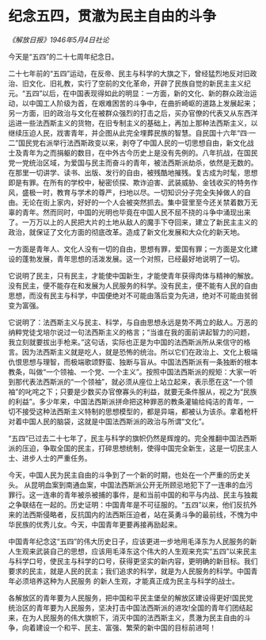 # 纪念五四，贯澈为民主自由的斗争

_《解放日报》1946年5月4日社论_

今天是“五四”的二十七周年纪念日。

二十七年前的“五四”运动，在反帝、民主与科学的大旗之下，曾经猛烈地反对旧政治、旧文化、旧礼教，实行了空前的文化革命，开辟了民族自觉的新民主主义纪元。“五四”以后，在中国表现得如此的明显：一方面，新的文化、新的群众政治运动，以中国工人阶级为首，在艰难困苦的斗争中，在曲折崎岖的道路上发展起来；另一方面，旧的政治与文化在被群众强烈的打击之后，买办官僚的代表又从东西洋运进一些法西斯主义的货物，在旧专制主义的基础上，再加上那种法西斯主义，以继续压迫人民，戕害青年，并企图从此完全埋葬民族的智慧。自民国十六年“四·一二”国民党右派举行法西斯政变以来，剥夺了中国人民的一切思想自由，新文化战士及青年为之而捐躯的数目，在中外古今历史上是没有先例的。八年抗战，在国民党一党统治区域，为爱国与民主而奋斗的青年，被法西斯派劫杀，依然是无数的。在那里一切讲学、读书、出版、发行的自由，被残酷地摧残。复古成为时髦，思想即是有罪。在所有的学校中，秘密侦探、欺诈迫害、武装威胁、金钱收买的特务作风，盛极一时，教育与学术的尊严，扫地以尽。一切知识分子完全失掉做人的自由。无论在街上家内，好好的一个人会被突然抓去。集中营里至今还关禁着数万无辜的青年。然而同时，中国的光明也毕竟在中国人民不屈不挠的斗争中涌现出来了。一万万以上的人民把大片的土地从敌人的魔手下夺回来，建立了新民主主义的政治，就保证了文化方面的彻底改革。造成了新文化发展和大众化的新天地。

一方面是青年人、文化人没有一切的自由，思想有罪，爱国有罪；一方面是文化建设的蓬勃发展，青年思想的活泼发展。这一个对照，已经最好地说明了一切。

它说明了民主，只有民主，才能使中国新生，才能使青年获得肉体与精神的解放。没有民主，便不能存在和发展为人民服务的科学。没有民主，便不能有人民的自由思想，而没有民主与科学，中国便绝对不可能由落后变为先进，绝对不可能由贫弱变为富强。

它说明了：法西斯主义与民主、科学，与自由思想永远是势不两立的敌人。万恶的纳粹党徒戈培尔说过一句法西斯主义的格言；“当谁在我的面前讲起智力的问题，我立刻就要拔出手枪来。”这句话，实际也正是为中国的法西斯派所从来信守的格言。因为法西斯主义就是吃人，就是恐怖的统治。所以它们在政治上、文化上极端仇恨思想与理智，而极端歌颂野蛮、独断与盲从。中国法西斯派有一条独断的根本教条，叫做“一个领袖、一个党、一个主义”。按照中国法西斯派的规矩：大家一听到那代表法西斯派的“一个领袖”，就必须从座位上站立起来，表示愿在这“一个领袖”的叱咤之下；只要是少数买办官僚寡头的利益，就要无条件服从，视之为“民族的利益”。多少年来，中国法西斯派拼命把这种罪恶的教条灌输给纯洁的青年，一切不接受这种法西斯主义特制的思想模型的，都是异端，都被认为该杀。拿着枪杆对着中国人民的脑袋，这就是中国法西斯派的政治与所谓“文化”。

“五四”已过去二十七年了，民主与科学的旗帜仍然是辉煌的。完全推翻中国法西斯派的压迫，争取全国的民主，打碎思想统制，使得中国完全新生，这是一切民主人士、进步人士的严重任务。

今天，中国人民为民主自由的斗争到了一个新的时期，也处在一个严重的历史关头。 从昆明血案到南通血案，中国法西斯派公开无所顾忌地犯下了一连串的血污罪行。这一连串的青年被杀被捕的事件，是和当前中国的和平与内战、民主与独裁之争联结在一起的。历史证明：中国青年是不可征服的。“五四”以来，他们反抗外来的法西斯侵略者，反抗国内的法西斯压迫者，站在英勇斗争的最前线，不愧为中华民族的优秀儿女。今天，中国青年更要再接再励起来。

中国青年纪念这“五四”的伟大历史日子，应该更进一步地用毛泽东为人民服务的新人生观来武装自己的思想，应该用毛泽东这个伟大的人生观来充实“五四”以来民主与科学口号，使民主与科学的口号，获得更坚实的新内容，更明确的新目标。我们要求的民主，就是人民的民主；我们追求的科学，就是为人民服务的科学。中国青年必须培养这种为人民服务 的新人生观，才能真正成为民主与科学的战士。

各解放区的青年要为人民服务，把中国和平民主堡垒的解放区建设得更好!国民党统治区的青年要为人民服务，坚决打击中国法西斯派的进攻!全国的青年们团结起来，在为人民服务的伟大旗帜下，消灭中国的法西斯主义，贯澈为民主自由的斗争，向着建设一个和平、民主、富强、繁荣的新中国的目标前进呵！
